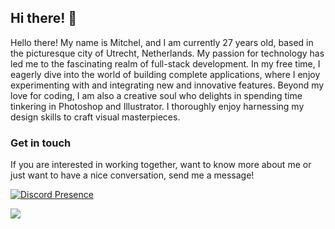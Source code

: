 ## Hi there! 👋

Hello there! My name is Mitchel, and I am currently 27 years old, based in the picturesque city of Utrecht, Netherlands. My passion for technology has led me to the fascinating realm of full-stack development. In my free time, I eagerly dive into the world of building complete applications, where I enjoy experimenting with and integrating new and innovative features. Beyond my love for coding, I am also a creative soul who delights in spending time tinkering in Photoshop and Illustrator. I thoroughly enjoy harnessing my design skills to craft visual masterpieces.

### Get in touch
If you are interested in working together, want to know more about me or just want to have a nice conversation, send me a message!

[![Discord Presence](https://lanyard.cnrad.dev/api/249207931478867978?hideTimestamp=true&showDisplayName=true&idleMessage=Probably%20doing%20something%20else...&hideActivity=whenNotUsed)](https://discord.com/users/249207931478867978)

![](https://quotes-github-readme.vercel.app/api?type=horizontal&theme=tokyonight)
